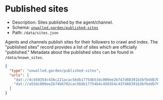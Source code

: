 # Published sites

 - Description: Sites published by the agent/channel.
 - Schema: [`unwalled.garden/published-sites`](./published-sites.json)
 - Path: `/data/sites.json`

Agents and channels publish sites for their followers to crawl and index. The "published sites" record provides a list of sites which are officially "published." Metadata about the published sites can be found in `/data/known_sites`.

```json
{
  "type": "unwalled.garden/published-sites",
  "urls": [
    "dat://4c450354c436c221acac56db17754b53dc009ee2b747d68391b3bfbddb7b6782",
    "dat://a53dc009ee2b74b6782cac56db17754b4c450354c437d68391b3bfbddb76c221"
  ]
}
```